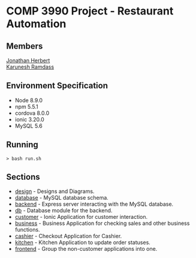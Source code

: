 # COMP 3990 Project - Restaurant Automation

## Members
[Jonathan Herbert](https://github.com/foohyfooh) \
[Karunesh Ramdass](https://github.com/KhaosReighn17)

## Environment Specification
- Node 8.9.0
- npm 5.5.1
- cordova 8.0.0
- ionic 3.20.0
- MySQL 5.6

## Running
```
> bash run.sh
```

## Sections
- [design](/design) - Designs and Diagrams.
- [database](/database) - MySQL database schema.
- [backend](/backend) - Express server interacting with the MySQL database.
- [db](/db) - Database module for the backend.
- [customer](/customer) - Ionic Application for customer interaction.
- [business](/business) - Business Application for checking sales and other business functions.
- [cashier](/cashier) - Checkout Application for Cashier.
- [kitchen](/kitchen) - Kitchen Application to update order statuses.
- [frontend](/frontend) - Group the non-customer applications into one.
